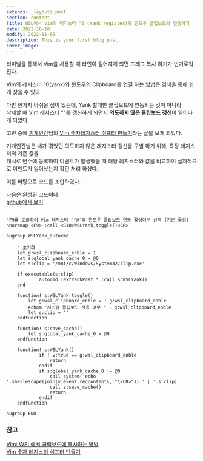 ```yaml
---
extends: _layouts.post
section: content
title: WSL에서 Vim의 레지스터 "0 (Yank register)와 윈도우 클립보드와 연동하기
date: 2022-10-18
modify: 2022-11-09
description: This is your first blog post.
cover_image: 
---
```


터미널을 통해서 Vim을 사용할 때 라인이 길어지게  되면 드레그 복사 하기가 번거로워진다.

Vim의 레지스터 "0(yank)와 윈도우의 Clipboard를 연결 하는 [방법](https://hidekuma.github.io/vim/wsl/synchronize-system-clipboard-vim-on-WSL/)은 검색을 통해 쉽게 찾을 수 있다.

다만 한가지 아쉬운 점이 있는데, Yank 할때만 클립보드에 연동되는 것이 아니라  
삭제할 때 Vim 레지스터 ""를 갱신하게 되면서 **의도하지 않은 클립보드 갱신**이 일어나게 되었다.

고민 중에 [기계인간](https://johngrib.github.io/)님의 [Vim 숫자레지스터 쉬프터 만들기](https://johngrib.github.io/wiki/vim/numbered-register-shift/)라는 글을 보게 되었다.

기계인간님은 내가 겪었던 의도하지 않은 레지스터 갱신을 구별 하기 위해, 특정 레지스터의 기존 값을  
캐시로 변수에 등록하여 이벤트가 발생했을 때 
해당 레지스터와 값을 비교하여 실제적으로 이벤트가 일어났는지 확인 처리 하셨다.

이를 바탕으로 코드를 조합하였다.

다음은 완성된 코드이다.  
[github에서 보기](https://github.com/1ocate/dotfiles/blob/main/nvim/init.vim)

```shell

"F9를 토글하여 Vim 레지스터 '"@'와 윈도우 클립보드 연동 활성여부 선택 (기본 활성)
nnoremap <F9> :call <SID>WSLYank_toggle()<CR>

augroup WSLYank_autocmd

    " 초기화
    let g:wsl_clipboard_enble = 1
    let s:global_yank_cache_0 = @0
    let s:clip = '/mnt/c/Windows/System32/clip.exe' 

    if executable(s:clip)
            autocmd TextYankPost * :call s:WSLYank()
    end
    
    function! s:WSLYank_toggle()
        let g:wsl_clipboard_enble = ! g:wsl_clipboard_enble
        echom "시스템 클립보드 사용 여부 " . g:wsl_clipboard_enble
        let s:clip = ''
    endfunction

    function! s:save_cache()
        let s:global_yank_cache_0 = @0
    endfunction

    function! s:WSLYank()
            if ! v:true == g:wsl_clipboard_enble
                return
            endif
            if s:global_yank_cache_0 != @0
                call system('echo '.shellescape(join(v:event.regcontents, "\<CR>")).' | '.s:clip)
                call s:save_cache()
                return
            endif
    endfunction

augroup END
```

### 참고
[Vim: WSL에서 클립보드에 복사하는 방법](https://hidekuma.github.io/vim/wsl/synchronize-system-clipboard-vim-on-WSL/)  
[Vim 숫자 레지스터 쉬프터 만들기](https://johngrib.github.io/wiki/vim/numbered-register-shift/)

